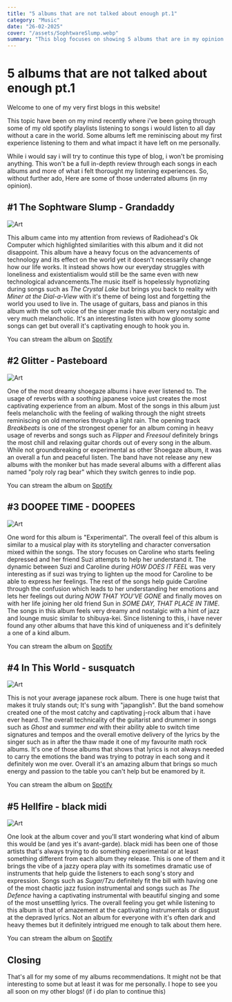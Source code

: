 ```yaml
---
title: "5 albums that are not talked about enough pt.1"
category: "Music"
date: "26-02-2025"
cover: "/assets/SophtwareSlump.webp"
summary: "This blog focuses on showing 5 albums that are in my opinion underrated"
---
```


# 5 albums that are not talked about enough pt.1

Welcome to one of my very first blogs in this website!

This topic have been on my mind recently where i've been going through some of my old spotify playlists listening to songs i would listen to all day without a care in the world. Some albums left me reminiscing about my first experience listening to them and what impact it have left on me personally.

While i would say i will try to continue this type of blog, i won't be promising anything. This won't be a full in-depth review through each songs in each albums and more of what i felt thorought my listening experiences. So, without further ado, Here are some of those underrated albums (in my opinion).

## #1 The Sophtware Slump - Grandaddy
![Art](/assets/SophtwareSlump.webp)

This album came into my attention from reviews of Radiohead's Ok Computer which highlighted similarities with this album and it did not disappoint. This album have a heavy focus on the advancements of technology and its effect on the world yet it doesn't necessarily change how our life works. It instead shows how our everyday struggles with loneliness and existentialism would still be the same even with new technological advancements.The music itself is hopelessly hypnotizing during songs such as *The Crystal Lake* but brings you back to reality with *Miner at the Dial-a-View* with it's theme of being lost and forgetting the world you used to live in. The usage of guitars, bass and pianos in this album with the soft voice of the singer made this album very nostalgic and very much melancholic. It's an interesting listen with how gloomy some songs can get but overall it's captivating enough to hook you in.

You can stream the album on [Spotify](https://open.spotify.com/album/6wHbY5ExMciSpMaFNLOifg?si=kAedrcNKQAuLBSQ1mUMU9A)

## #2 Glitter - Pasteboard
![Art](/assets/Glitter.jpg)

One of the most dreamy shoegaze albums i have ever listened to. The usage of reverbs with a soothing japanese voice just creates the most captivating experience from an album. Most of the songs in this album just feels melancholic with the feeling of walking through the night streets reminiscing on old memories through a light rain. The opening track *Breakbeats* is one of the strongest opener for an album coming in heavy usage of reverbs and songs such as *Flipper* and *Freesoul* definitely brings the most chill and relaxing guitar chords out of every song in the album. While not groundbreaking or experimental as other Shoegaze album, it was an overall a fun and peaceful listen. The band have not release any new albums with the moniker but has made several albums with a different alias named "poly roly rag bear" which they switch genres to indie pop.

You can stream the album on [Spotify](https://open.spotify.com/album/3HvASlOR1hZ7IFnvFECDBS?si=c0Ei3pydQpW3hyLwZMnFsg)

## #3 DOOPEE TIME - DOOPEES
![Art](/assets/DOOPEE.jpg)

One word for this album is "Experimental". The overall feel of this album is similar to a musical play with its storytelling and character conversation mixed within the songs. The story focuses on Caroline who starts feeling depressed and her friend Suzi attempts to help her understand it. The dynamic between Suzi and Caroline during *HOW DOES IT FEEL* was very interesting as if suzi was trying to lighten up the mood for Caroline to be able to express her feelings. The rest of the songs help guide Caroline through the confusion which leads to her understanding her emotions and lets her feelings out during *NOW THAT YOU'VE GONE* and finally moves on with her life joining her old friend Sun in *SOME DAY, THAT PLACE IN TIME*. The songs in this album feels very dreamy and nostalgic with a hint of jazz and lounge music similar to shibuya-kei. Since listening to this, i have never found any other albums that have this kind of uniqueness and it's definitely a one of a kind album.

You can stream the album on [Spotify](https://open.spotify.com/album/4ZrrsbXBe0byye7R0Spx1x?si=ut_yeJBgTvu8WKOtJsz-Hg)

## #4 In This World - susquatch
![Art](/assets/inthisworld.jpg)

This is not your average japanese rock album. There is one huge twist that makes it truly stands out; It's sung with "japanglish". But the band somehow created one of the most catchy and captivating j-rock album that i have ever heard. The overall technicality of the guitarist and drummer in songs such as *Ghost* and *summer end* with their ability able to switch time signatures and tempos and the overall emotive delivery of the lyrics by the singer such as in after the thaw made it one of my favourite math rock albums. It's one of those albums that shows that lyrics is not always needed to carry the emotions the band was trying to potray in each song and it definitely won me over. Overall it's an amazing album that brings so much energy and passion to the table you can't help but be enamored by it.

You can stream the album on [Spotify](https://open.spotify.com/album/0DKsw8XT9NGCvZdlHeCjJ5?si=pr7LtmB9RJy9G-I4Ufcftg)

## #5 Hellfire - black midi
![Art](/assets/hellfire.jpg)

One look at the album cover and you'll start wondering what kind of album this would be (and yes it's avant-garde). black midi has been one of those artists that's always trying to do something experimental or at least something different from each album they release. This is one of them and it brings the vibe of a jazzy opera play with its sometimes dramatic use of instruments that help guide the listeners to each song's story and expression. Songs such as *Sugar/Tzu* definitely fit the bill with having one of the most chaotic jazz fusion instrumental and songs such as *The Defence* having a captivating instrumental with beautiful singing and some of the most unsettling lyrics. The overall feeling you get while listening to this album is that of amazement at the captivating instrumentals or disgust at the depraved lyrics. Not an album for everyone with it's often dark and heavy themes but it definitely intrigued me enough to talk about them here.

You can stream the album on [Spotify](https://open.spotify.com/album/68z6MWYYNmvTcru1QMcYId?si=qfWUXAxTTCKHmif_43Z0XA)

## Closing
That's all for my some of my albums recommendations. It might not be that interesting to some but at least it was for me personally. I hope to see you all soon on my other blogs! (if i do plan to continue this)
